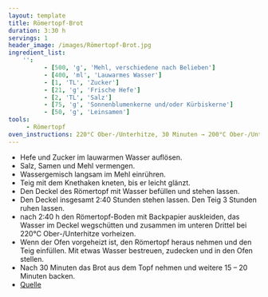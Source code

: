 ```yaml
---
layout: template
title: Römertopf-Brot
duration: 3:30 h
servings: 1
header_image: /images/Römertopf-Brot.jpg
ingredient_list:
    '':
          - [500, 'g', 'Mehl, verschiedene nach Belieben']
          - [400, 'ml', 'Lauwarmes Wasser']
          - [1, 'TL', 'Zucker']
          - [21, 'g', 'Frische Hefe']
          - [2, 'TL', 'Salz']
          - [75, 'g', 'Sonnenblumenkerne und/oder Kürbiskerne']
          - [50, 'g', 'Leinsamen']
tools:
     - Römertopf
oven_instructions: 220°C Ober-/Unterhitze, 30 Minuten → 200°C Ober-/Unterhitze, 15 – 20 Minuten 
---
```


- Hefe und Zucker im lauwarmen Wasser auflösen.
- Salz, Samen und Mehl vermengen.
- Wassergemisch langsam im Mehl einrühren.
- Teig mit dem Knethaken kneten, bis er leicht glänzt.
- Den Deckel des Römertopf mit Wasser befüllen und stehen lassen.
- Den  Deckel insgesamt 2:40 Stunden stehen lassen. Den Teig 3 Stunden ruhen lassen.
- nach 2:40 h den Römertopf-Boden mit Backpapier auskleiden, das Wasser im Deckel wegschütten und zusammen im unteren Drittel bei 220°C Ober-/Unterhitze vorheizen.
- Wenn der Ofen vorgeheizt ist, den Römertopf heraus nehmen und den Teig einfüllen. Mit etwas Wasser bestreuen, zudecken und in den Ofen stellen.
- Nach 30 Minuten das Brot aus dem Topf nehmen und weitere 15 – 20 Minuten backen.
- <a href='https://www.youtube.com/watch?v=Yu4zqIjClqo&t=1s'>Quelle</a>